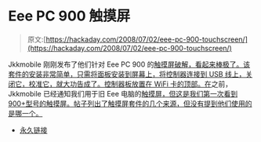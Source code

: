 # Eee PC 900 触摸屏

> 原文:[https://hackaday.com/2008/07/02/eee-pc-900-touchscreen/](https://hackaday.com/2008/07/02/eee-pc-900-touchscreen/)

Jkkmobile 刚刚发布了他们针对 Eee PC 900 的[触摸屏破解，看起来棒极了。该套件的安装非常简单，只需将面板安装到屏幕上，将控制器连接到 USB 线上，关闭它，校准它，就大功告成了。控制器板放置在 WiFi 卡的顶部。在](http://jkkmobile.blogspot.com/2008/07/asus-eee-pc-900-with-touch-screen.html)之前，Jkkmobile 已经通知我们用于旧 Eee 电脑的[触摸屏，但这是我们第一次看到 900+型号的触摸屏。帖子列出了触摸屏套件的几个来源，但没有提到他们使用的是哪一个。](http://www.hackaday.com/2008/06/01/touchscreen-kit-for-eee-pc/)

*   [永久链接](http://jkkmobile.blogspot.com/2008/07/asus-eee-pc-900-with-touch-screen.html)